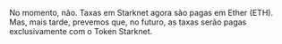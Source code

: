 No momento, não. Taxas em Starknet agora são pagas em Ether (ETH). Mas, mais tarde, prevemos que, no futuro, as taxas serão pagas exclusivamente com o Token Starknet.